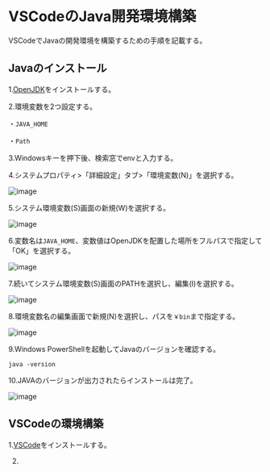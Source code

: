 # VSCodeのJava開発環境構築
VSCodeでJavaの開発環境を構築するための手順を記載する。

## Javaのインストール

1.[OpenJDK](OpenJDK)をインストールする。　　

2.環境変数を2つ設定する。

  ・`JAVA_HOME`
  
  ・`Path`

3.Windowsキーを押下後、検索窓でenvと入力する。  

4.システムプロパティ>「詳細設定」タブ>「環境変数(N)」を選択する。

![image](https://github.com/furu0810/test/assets/58910420/33daf2c2-7539-48ab-8caf-e0121889f9bd)


5.システム環境変数(S)画面の新規(W)を選択する。

![image](https://github.com/furu0810/test/assets/58910420/3f61b9ee-7b69-4c46-b1ca-a9a234afbc50)

6.変数名は`JAVA_HOME`、変数値はOpenJDKを配置した場所をフルパスで指定して「OK」を選択する。

![image](https://github.com/furu0810/test/assets/58910420/320e78a8-80d5-4df3-9cbb-ea9dcf9883f1)

7.続いてシステム環境変数(S)画面のPATHを選択し、編集(I)を選択する。

![image](https://github.com/furu0810/test/assets/58910420/e511f6bc-dd33-45db-8ff3-bef3595586f2)

8.環境変数名の編集画面で新規(N)を選択し、パスを`￥bin`まで指定する。

![image](https://github.com/furu0810/test/assets/58910420/d66360e3-bf0d-4737-b4b1-630642e69f33)

9.Windows PowerShellを起動してJavaのバージョンを確認する。

```
java -version
```

10.JAVAのバージョンが出力されたらインストールは完了。

![image](https://github.com/furu0810/test/assets/58910420/a62eebd0-71d9-43e2-9213-537d900ef639)

## VSCodeの環境構築

1.[VSCode](https://code.visualstudio.com/)をインストールする。

2.
